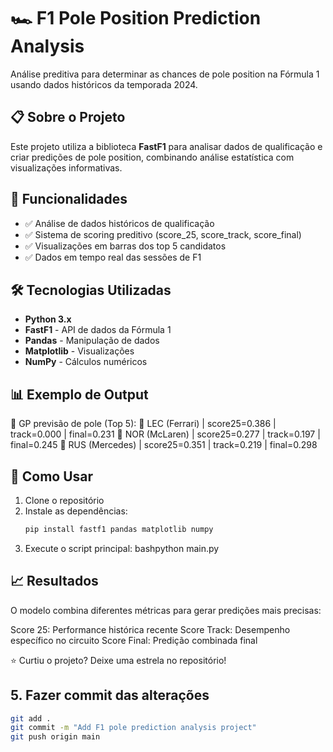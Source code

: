 # 🏎️ F1 Pole Position Prediction Analysis

Análise preditiva para determinar as chances de pole position na Fórmula 1 usando dados históricos da temporada 2024.

## 📋 Sobre o Projeto

Este projeto utiliza a biblioteca **FastF1** para analisar dados de qualificação e criar predições de pole position, combinando análise estatística com visualizações informativas.

## 🎯 Funcionalidades

- ✅ Análise de dados históricos de qualificação
- ✅ Sistema de scoring preditivo (score_25, score_track, score_final)
- ✅ Visualizações em barras dos top 5 candidatos
- ✅ Dados em tempo real das sessões de F1

## 🛠️ Tecnologias Utilizadas

- **Python 3.x**
- **FastF1** - API de dados da Fórmula 1
- **Pandas** - Manipulação de dados
- **Matplotlib** - Visualizações
- **NumPy** - Cálculos numéricos

## 📊 Exemplo de Output
🏁 GP previsão de pole (Top 5):
🔵 LEC (Ferrari)    | score25=0.386 | track=0.000 | final=0.231
🔵 NOR (McLaren)    | score25=0.277 | track=0.197 | final=0.245
🔵 RUS (Mercedes)   | score25=0.351 | track=0.219 | final=0.298

## 🚀 Como Usar

1. Clone o repositório
2. Instale as dependências:
   ```bash
   pip install fastf1 pandas matplotlib numpy
3. Execute o script principal:
bashpython main.py

## 📈 Resultados
O modelo combina diferentes métricas para gerar predições mais precisas:

Score 25: Performance histórica recente
Score Track: Desempenho específico no circuito
Score Final: Predição combinada final

⭐ Curtiu o projeto? Deixe uma estrela no repositório!

## 5. Fazer commit das alterações

```bash
git add .
git commit -m "Add F1 pole prediction analysis project"
git push origin main
